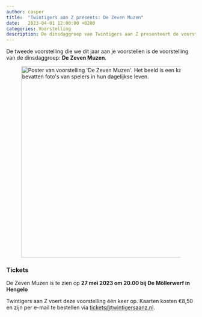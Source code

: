 ```yaml
---
author: casper
title:  "Twintigers aan Z presents: De Zeven Muzen"
date:   2023-04-01 12:00:00 +0200
categories: Voorstelling
description: De dinsdaggroep van Twintigers aan Z presenteert de voorstelling De Zeven Muzen, op 27 mei 2023 gespeeld in Hengelo.
---
```


De tweede voorstelling die we dit jaar aan je voorstellen is de voorstelling van de dinsdaggroep: **De Zeven Muzen**.

<figure class="aligncenter">
	<img src="{{"/assets/images/posters/TAZ_DeZevenMuzen.jpg" | absolute_url}}" width="800" height="508" alt="Poster van voorstelling 'De Zeven Muzen'. Het beeld is een kaartenhuis op een roze achtergrond. De speelkaarten bevatten foto's van spelers in hun dagelijkse leven." />
</figure>

<!--more-->

### Tickets

De Zeven Muzen is te zien op **27 mei 2023 om 20.00 bij De Möllerwerf in Hengelo**

Twintigers aan Z voert deze voorstelling één keer op. Kaarten kosten €8,50 en zijn per e-mail te bestellen via <a target="_blank" href="mailto:tickets@twintigersaanz.nl?subject=Bestelling De%20Zeven%20Muzen&body=Beste%20Twintigers%20aan%20Z,%0A%0AIk%20zou%20graag%20kaarten%20willen%20bestellen%20voor%20de%20voorstelling%20De%20Zeven%20Muzen.%0A%0A" >tickets@twintigersaanz.nl</a>.
